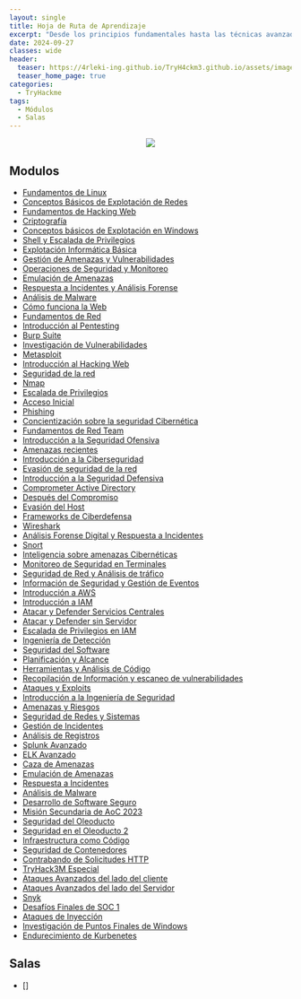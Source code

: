 ```yaml
---
layout: single
title: Hoja de Ruta de Aprendizaje
excerpt: "Desde los principios fundamentales hasta las técnicas avanzadas, esta hoja de ruta proporciona pasos claros y recursos esenciales para ayudarle a desarrollar un conjunto sólido de habilidades."
date: 2024-09-27
classes: wide
header:
  teaser: https://4rleki-ing.github.io/TryH4ckm3.github.io/assets/images/Ruta-Aprendizaje/Portada.jpg
  teaser_home_page: true
categories:
  - TryHackme
tags:
  - Módulos
  - Salas
---
```


<p align="center">
<img src="https://4rleki-ing.github.io/TryH4ckm3.github.io/assets/images/Ruta-Aprendizaje/Aprende.png">
</p>

## Modulos
- [Fundamentos de Linux]()
- [Conceptos Básicos de Explotación de Redes]()
- [Fundamentos de Hacking Web]()
- [Criptografía]()
- [Conceptos básicos de Explotación en Windows]()
- [Shell y Escalada de Privilegios]()
- [Explotación Informática Básica]()
- [Gestión de Amenazas y Vulnerabilidades]()
- [Operaciones de Seguridad y Monitoreo]()
- [Emulación de Amenazas]()
- [Respuesta a Incidentes y Análisis Forense]()
- [Análisis de Malware]()
- [Cómo funciona la Web]()
- [Fundamentos de Red]()
- [Introducción al Pentesting]()
- [Burp Suite]()
- [Investigación de Vulnerabilidades]()
- [Metasploit]()
- [Introducción al Hacking Web]()
- [Seguridad de la red]()
- [Nmap]()
- [Escalada de Privilegios]()
- [Acceso Inicial]()
- [Phishing]()
- [Concientización sobre la seguridad Cibernética]()
- [Fundamentos de Red Team]()
- [Introducción a la Seguridad Ofensiva]()
- [Amenazas recientes]()
- [Introducción a la Ciberseguridad]()
- [Evasión de seguridad de la red]()
- [Introducción a la Seguridad Defensiva]()
- [Comprometer Active Directory]()
- [Después del Compromiso]()
- [Evasión del Host]()
- [Frameworks de Ciberdefensa]()
- [Wireshark]()
- [Análisis Forense Digital y Respuesta a Incidentes]()
- [Snort]()
- [Inteligencia sobre amenazas Cibernéticas]()
- [Monitoreo de Seguridad en Terminales]()
- [Seguridad de Red y Análisis de tráfico]()
- [Información de Seguridad y Gestión de Eventos]()
- [Introducción a AWS]()
- [Introducción a IAM]()
- [Atacar y Defender Servicios Centrales]()
- [Atacar y Defender sin Servidor]()
- [Escalada de Privilegios en IAM]()
- [Ingeniería de Detección]()
- [Seguridad del Software]()
- [Planificación y Alcance]()
- [Herramientas y Análisis de Código]()
- [Recopilación de Información y escaneo de vulnerabilidades]()
- [Ataques y Exploits]()
- [Introducción a la Ingeniería de Seguridad]()
- [Amenazas y Riesgos]()
- [Seguridad de Redes y Sistemas]()
- [Gestión de Incidentes]()
- [Análisis de Registros]()
- [Splunk Avanzado]()
- [ELK Avanzado]()
- [Caza de Amenazas]()
- [Emulación de Amenazas]()
- [Respuesta a Incidentes]()
- [Análisis de Malware]()
- [Desarrollo de Software Seguro]()
- [Misión Secundaria de AoC 2023]()
- [Seguridad del Oleoducto]()
- [Seguridad en el Oleoducto 2]()
- [Infraestructura como Código]()
- [Seguridad de Contenedores]()
- [Contrabando de Solicitudes HTTP]()
- [TryHack3M Especial]()
- [Ataques Avanzados del  lado del cliente]()
- [Ataques Avanzados del lado del Servidor]()
- [Snyk]()
- [Desafíos Finales de SOC 1]()
- [Ataques de Inyección]()
- [Investigación de Puntos Finales de Windows]()
- [Endurecimiento de Kurbenetes]()

## Salas
- []